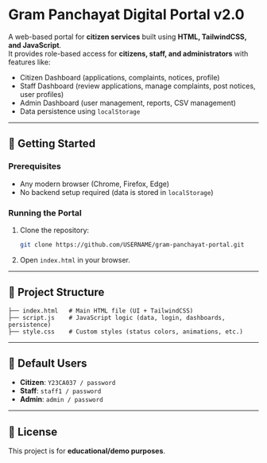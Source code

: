 # Gram Panchayat Digital Portal v2.0

A web-based portal for **citizen services** built using **HTML, TailwindCSS, and JavaScript**.  
It provides role-based access for **citizens, staff, and administrators** with features like:

- Citizen Dashboard (applications, complaints, notices, profile)
- Staff Dashboard (review applications, manage complaints, post notices, user profiles)
- Admin Dashboard (user management, reports, CSV management)
- Data persistence using `localStorage`

---

## 🚀 Getting Started

### Prerequisites
- Any modern browser (Chrome, Firefox, Edge)
- No backend setup required (data is stored in `localStorage`)

### Running the Portal
1. Clone the repository:
   ```bash
   git clone https://github.com/USERNAME/gram-panchayat-portal.git
   ```
2. Open `index.html` in your browser.

---

## 📂 Project Structure
```
├── index.html   # Main HTML file (UI + TailwindCSS)
├── script.js    # JavaScript logic (data, login, dashboards, persistence)
├── style.css    # Custom styles (status colors, animations, etc.)
```

---

## 👤 Default Users
- **Citizen**: `Y23CA037 / password`
- **Staff**: `staff1 / password`
- **Admin**: `admin / password`

---

## 📜 License
This project is for **educational/demo purposes**.  
